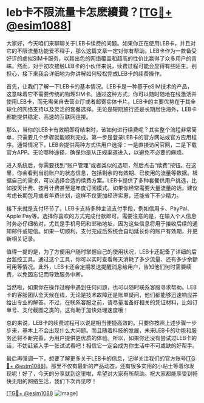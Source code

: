 # leb卡不限流量卡怎麽續費？[[TG💪+ @esim1088](https://t.me/s/esim1088)]

大家好，今天咱们来聊聊关于LEB卡续费的问题。如果你正在使用LEB卡，并且对它的不限流量功能爱不释手，那么这篇文章一定对你有帮助。LEB卡作为一款备受好评的虚拟SIM卡服务，以其出色的网络覆盖和超高的性价比赢得了众多用户的青睐。然而，对于初次接触LEB卡的小伙伴来说，续费过程可能会显得有些陌生。别担心，接下来我会详细地为你讲解如何轻松完成LEB卡的续费操作。

首先，让我们了解一下LEB卡的基本情况。LEB卡是一种基于eSIM技术的产品，这意味着它不需要传统的物理SIM卡。通过这种方式，你可以随时随地在线激活并使用LEB卡，而无需亲自去营业厅或者邮寄实体卡片。LEB卡的主要优势在于其全球化的网络支持以及灵活的套餐选择。无论是短期旅行还是长期居住海外，LEB卡都能提供稳定、高速的互联网连接。

那么，当你的LEB卡有效期即将结束时，该如何进行续费呢？其实整个流程非常简单，只需要几个步骤就能顺利完成。第一步是登录LEB卡的官方网站或官方应用程序。通常情况下，LEB会提供两种方式供用户选择：一是直接访问官网，二是下载官方APP。无论哪种途径，确保你是从正规渠道进入，以避免不必要的麻烦。

进入系统后，你需要找到“账户管理”或者类似的选项，然后点击“续费”按钮。在这里，你会看到当前账户的状态信息，包括剩余的有效期、已使用的流量等数据。根据自己的需求，可以选择合适的续费方案。LEB卡提供了多种套餐供用户挑选，比如按天计费、按月计费甚至是年度订阅模式。如果你经常需要大量流量的话，建议考虑长期包月或者年费计划，这样不仅更加经济实惠，还能省下不少精力。

接下来就是支付环节了。LEB卡支持多种主流支付手段，例如信用卡、PayPal、Apple Pay等。选择你喜欢的方式完成付款即可。需要注意的是，在输入个人信息时务必仔细核对，尤其是手机号码和邮箱地址，因为这些信息将用于接收后续的通知邮件或短信。如果一切顺利，支付完成后系统会自动延长你的账户有效期，并更新相关记录。

值得一提的是，为了方便用户随时掌握自己的使用状况，LEB卡还配备了详细的后台监控工具。通过这个工具，你可以实时查看每天消耗了多少流量、还有多少余额可用等情况。此外，LEB卡还会定期发送提醒消息给用户，告知他们何时需要续费，以免因忘记而导致服务中断。

当然啦，如果你在操作过程中遇到任何问题，也可以随时联系客服寻求帮助。LEB卡的客服团队全天候在线，无论是技术故障还是账单疑问，他们都能够迅速响应并给出专业的解答。不过，在联系客服之前，请尽量准备好相关的凭证材料，比如订单号、支付截图之类的，这有助于加快处理速度哦！

总的来说，LEB卡的续费过程可以说是相当便捷高效的。只要你按照上述步骤一步步来，基本上不会出现什么大问题。而且随着科技的发展，未来LEB卡的功能和服务还将不断完善，为用户提供更优质的体验。所以，如果你还没有尝试过LEB卡的话，不妨赶紧入手一张试试看吧！相信它一定会成为你生活中不可或缺的好帮手。

最后再强调一下，想要了解更多关于LEB卡的信息，记得关注我们的官方账号[[TG💪+ @esim1088](https://t.me/s/esim1088)]。那里不仅有最新的产品动态，还有很多实用的小贴士等着你发现呢！好了，今天的分享就到这里啦，希望对大家有所帮助。祝大家都能享受到畅快无阻的网络生活，我们下次再见啰！

[[TG💪+ @esim1088](https://t.me/s/esim1088) ![Image](https://i.postimg.cc/4NQfJmqS/Snipaste-2025-05-13-00-14-12.png)]